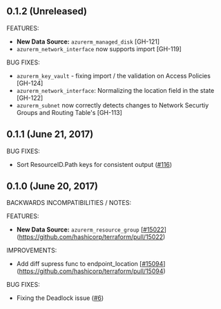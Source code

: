 ## 0.1.2 (Unreleased)

FEATURES:

* **New Data Source:** `azurerm_managed_disk` [GH-121]
* `azurerm_network_interface` now supports import [GH-119]

BUG FIXES:

* `azurerm_key_vault` - fixing import / the validation on Access Policies [GH-124]
* `azurerm_network_interface`: Normalizing the location field in the state [GH-122]
* `azurerm_subnet` now correctly detects changes to Network Securtiy Groups and Routing Table's [GH-113]

## 0.1.1 (June 21, 2017)

BUG FIXES:

* Sort ResourceID.Path keys for consistent output ([#116](https://github.com/terraform-providers/terraform-provider-azurerm/116))

## 0.1.0 (June 20, 2017)

BACKWARDS INCOMPATIBILITIES / NOTES:

FEATURES:

* **New Data Source:** `azurerm_resource_group` [[#15022](https://github.com/terraform-providers/terraform-provider-azurerm/15022)](https://github.com/hashicorp/terraform/pull/15022)

IMPROVEMENTS:

* Add diff supress func to endpoint_location [[#15094](https://github.com/terraform-providers/terraform-provider-azurerm/15094)](https://github.com/hashicorp/terraform/pull/15094)

BUG FIXES:

* Fixing the Deadlock issue ([#6](https://github.com/terraform-providers/terraform-provider-azurerm/6))
